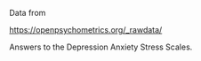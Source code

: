 Data from 

https://openpsychometrics.org/_rawdata/

Answers to the Depression Anxiety Stress Scales.